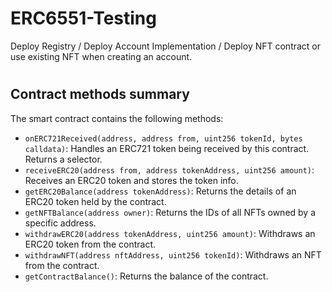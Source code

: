 # ERC6551-Testing
Deploy Registry / Deploy Account Implementation / Deploy NFT contract or use existing NFT when creating an account. 
#
#
## Contract methods summary

The smart contract contains the following methods:

- `onERC721Received(address, address from, uint256 tokenId, bytes calldata)`: Handles an ERC721 token being received by this contract. Returns a selector.
- `receiveERC20(address from, address tokenAddress, uint256 amount)`: Receives an ERC20 token and stores the token info.
- `getERC20Balance(address tokenAddress)`: Returns the details of an ERC20 token held by the contract.
- `getNFTBalance(address owner)`: Returns the IDs of all NFTs owned by a specific address.
- `withdrawERC20(address tokenAddress, uint256 amount)`: Withdraws an ERC20 token from the contract.
- `withdrawNFT(address nftAddress, uint256 tokenId)`: Withdraws an NFT from the contract.
- `getContractBalance()`: Returns the balance of the contract.
